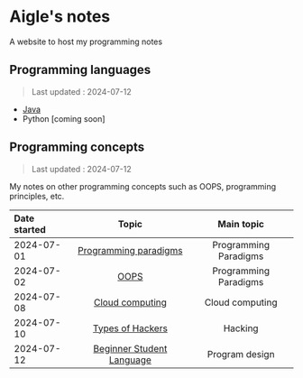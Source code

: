 
# Aigle's notes

A website to host my programming notes

## Programming languages

> Last updated : 2024-07-12

- [Java](javaNotes/readme.md)
- Python [coming soon]

## Programming concepts

> Last updated : 2024-07-12

My notes on other programming concepts such as OOPS, programming principles, etc.

Date started | Topic | Main topic
:-- | :--: | :--:
2024-07-01 | [Programming paradigms](conceptsNotes\programming-paradigms.md) | Programming Paradigms
2024-07-02 | [OOPS](conceptsNotes\oops.md) | Programming Paradigms
2024-07-08 | [Cloud computing](conceptsNotes\cloud-computing.md) | Cloud computing
2024-07-10 | [Types of Hackers](conceptsNotes\types-of-hackers.md) | Hacking
2024-07-12 | [Beginner Student Language](conceptsNotes\bsl.md) | Program design
